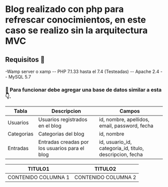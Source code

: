 # Blog realizado con php para refrescar conocimientos, en este caso se realizo sin la arquitectura MVC  

## Requisitos 🙌

-Wamp server o xamp
    -- PHP 7.1.33 hasta el 7.4 (Testeadas)
    -- Apache 2.4
    -- MySQL 5.7

### 👀 Para funcionar debe agregar una base de datos similar a esta 👇.

| Tabla | Descripcion | Campos |
| ------------- | ------------- | ------------- |
| Usuarios  | Usuarios registrados en el blog  | id, nombre, apellidos, email, password, fecha |
| Categorias  | Categorias del blog  | id, nombre |
| Entradas  | Entradas creadas por los usuarios para el blog  | id, usuario_id, categoria_id, titulo, descripcion, fecha |


| TITULO1| TITULO2|
| ----- | ---- |
| CONTENIDO COLUMNA 1 | CONTENIDO COLUMNA 2 |

